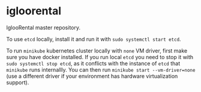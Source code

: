 # igloorental
IglooRental master repository.

To use `etcd` locally, install it and run it with `sudo systemctl start etcd`.

To run `minikube` kubernetes cluster locally with `none` VM driver, first make sure you have docker installed. If you run local `etcd` you need to stop it with `sudo systemctl stop etcd`, as it conflicts with the instance of `etcd` that `minikube` runs internallly. You can then run `minikube start --vm-driver=none` (use a different driver if your environment has hardware virtualization support).
